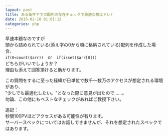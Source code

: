 ```yaml
---
layout: post
title: ある条件下での配列の存在チェックで最適な物はドレ?
date: 2015-02-18 01:01:12
categories: php
---
```

<p>早速本題なのですが<br>
頭から詰められている(添え字の0から順に格納されている)配列を作成した場合、<br>
<code>if(0&lt;count($arr))</code>　or　<code>if(isset($arr[0]))</code><br>
どちらがいいでしょうか？<br>
理由も添えて回答頂けると助かります。</p>

<p>この質問をするに至った経緯が日単位で数千～数万のアクセスが想定される環境があり、<br>
"少しでも最適化したい。"となった際に意見が出たので……。<br>
勿論、この他にもベストなチェックがあればご教授下さい。</p>

<p>追記：<br>
秒間100PVほどアクセスがある可能性が有ります。<br>
サーバースペックについてはお話しできませんが、それを想定されたスペックではあります。</p>
